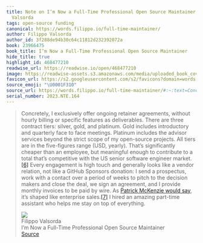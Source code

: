 ```yaml
---
title: Note on I’m Now a Full-Time Professional Open Source Maintainer via Filippo
  Valsorda
tags: open-source funding
canonical: https://words.filippo.io/full-time-maintainer/
author: Filippo Valsorda
author_id: 3f288de94b30c64c11812d232392072a
book: 23966475
book_title: I’m Now a Full-Time Professional Open Source Maintainer
hide_title: true
highlight_id: 468477210
readwise_url: https://readwise.io/open/468477210
image: https://readwise-assets.s3.amazonaws.com/media/uploaded_book_covers/profile_265723/titleandlogos--1-.png
favicon_url: https://s2.googleusercontent.com/s2/favicons?domain=words.filippo.io
source_emoji: "\U0001F310"
source_url: https://words.filippo.io/full-time-maintainer/#:~:text=Concretely%2C%20I%20exclusively,top%20of%20everything.
serial_number: 2023.NTE.164
---
```

> Concretely, I exclusively offer ongoing retainer agreements, without hourly billing or specific features as deliverables. There are three contract tiers: silver, gold, and platinum. Gold includes introductory and quarterly face to face meetings. Platinum includes the advisor services beyond the strict scope of my open-source projects. All tiers are in the five-figures range (USD, yearly). That’s significantly cheaper than an employee, but meaningful enough to contribute to a total that’s competitive with the US senior software engineer market.[[6]](https://words.filippo.io/full-time-maintainer/#fn6) Every engagement is high touch and generally looks like a vendor relation, not like a GitHub Sponsors donation: I send a prospectus, work with a contact over a period of weeks to pitch to the decision makers and close the deal, we sign an agreement, and I provide monthly invoices to be paid by wire. As [Patrick McKenzie would say](https://twitter.com/patio11/status/1609154219407478785), it’s shaped like enterprise sales.[[7]](https://words.filippo.io/full-time-maintainer/#fn7) I hired an amazing part-time assistant who helps me stay on top of everything.
> <div class="quoteback-footer"><div class="quoteback-avatar"><img class="mini-favicon" src="https://s2.googleusercontent.com/s2/favicons?domain=words.filippo.io"></div><div class="quoteback-metadata"><div class="metadata-inner"><span style="display:none">FROM:</span><div aria-label="Filippo Valsorda" class="quoteback-author"> Filippo Valsorda</div><div aria-label="I’m Now a Full-Time Professional Open Source Maintainer" class="quoteback-title"> I’m Now a Full-Time Professional Open Source Maintainer</div></div></div><div class="quoteback-backlink"><a target="_blank" aria-label="go to the full text of this quotation" rel="noopener" href="https://words.filippo.io/full-time-maintainer/#:~:text=Concretely%2C%20I%20exclusively,top%20of%20everything." class="quoteback-arrow"> Source</a></div></div>